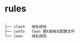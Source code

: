 

<!--
 * @Author: Sanfor Chow
 * @Date: 2022-06-13 15:30:56
 * @LastEditors: courageux_san WX
 * @LastEditTime: 2024-10-19 21:20:46
 * @FilePath: /rules/README.md
-->
# rules

```Bash
.
├── clash   域名规则
├── confs   loon 圈X类格式配置文件
└── loon    域名规则
```